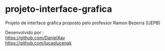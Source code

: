 # projeto-interface-grafica

Projeto de interface gráfica proposto pelo professor Ramon Bezerra (UEPB)

Desenvolvido por : <br/>
https://github.com/DanielXav
<br/>
https://github.com/lucaslucenak

